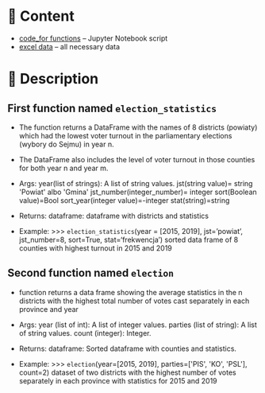 # :open_file_folder: Content
- [code_for functions](https://github.com/dzima22/writing-election-functions-/blob/main/two%20functions.ipynb) – Jupyter Notebook script
- [excel data](https://github.com/dzima22/writing-election-functions-/tree/main/datasets) – all necessary data 
# 🔑 Description

## First function named `election_statistics`
- The function returns a DataFrame with the names of 8 districts (powiaty) which had the lowest voter turnout in the parliamentary elections (wybory do Sejmu) in year n. 
- The DataFrame also includes the level of voter turnout in those counties for both year n and year m.

- Args:
    year(list of strings): A list of string values.
    jst(string value)= string 'Powiat' albo 'Gmina'
    jst_number(integer_number)= integer 
    sort(Boolean value)=Bool
    sort_year(integer value)=-integer
    stat(string)=string 
- Returns:
     dataframe: dataframe with districts and statistics 

- Example:
        >>> `election_statistics`(year = [2015, 2019], jst=’powiat’, jst_number=8, sort=True, stat=‘frekwencja’)
        sorted data frame of 8 counties with highest turnout in 2015 and 2019
## Second  function named `election`
- function returns a data frame showing the average statistics in the n districts with the highest total number of votes cast separately in each province and year
- Args:
         year (list of int): A list of integer values.
         parties (list of string): A list of string values.
         count (integer): Integer.

- Returns:
        dataframe: Sorted dataframe with counties and statistics.

- Example:
        >>> `election`(year=[2015, 2019], parties=['PIS', 'KO', 'PSL'], count=2)
        dataset of two districts with the highest number of votes separately in each province with statistics for 2015 and 2019
